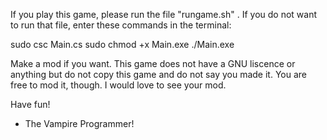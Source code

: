 If you play this game, please run the file "rungame.sh" . If you do not want to run that file, enter 
these commands in the terminal:

sudo csc Main.cs
sudo chmod +x Main.exe
./Main.exe

Make a mod if you want. This game does not have a GNU liscence or anything but do not copy this game and 
do not say you made it. You are free to mod it, though. I would love to see your mod.

Have fun!

 - The Vampire Programmer!
